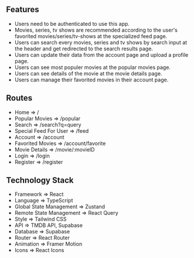 ## Features 

* Users need to be authenticated to use this app.
* Movies, series, tv shows are recommended according to the user's favorited movies/series/tv-shows at the specialized feed page.
* Users can search every movies, series and tv shows by search input at the header and get redirected to the search results page.
* Users can update their data from the account page and upload a profile page.
* Users can see most populer movies at the popular movies page.
* Users can see details of the movie at the movie details page.
* Users can manage their favorited movies in their account page.

## Routes

* Home => /
* Popular Movies => /popular
* Search => /search?q=query
* Special Feed For User => /feed
* Account => /account 
* Favorited Movies => /account/favorite
* Movie Details => /movie/:movieID
* Login => /login
* Register => /register

## Technology Stack

* Framework => React
* Language => TypeScript
* Global State Management => Zustand
* Remote State Management => React Query
* Style => Tailwind CSS
* API => TMDB API, Supabase
* Database => Supabase
* Router => React Router
* Animation => Framer Motion
* Icons => React Icons
